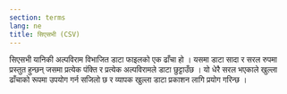 ```yaml
---
section: terms
lang: ne
title: सिएसभी (CSV)
---
```


सिएसभी यानिकी अल्पविराम विभाजित डाटा फाइलको एक ढाँचा हो । यसमा डाटा सादा र सरल रुपमा प्रस्तुत हुन्छन् जसमा प्रत्येक पंक्ति र प्रत्येक अल्पविरामले डाटा छुट्टाउँछ । यो धेरै सरल भएकाले खुल्ला ढाँचाको रूपमा उपयोग गर्न सजिलो छ र व्यापक खुल्ला डाटा प्रकाशन लागि प्रयोग गरिन्छ ।
